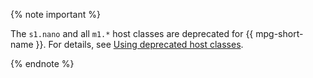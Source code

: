 {% note important %}

The `s1.nano` and all `m1.*` host classes are deprecated for {{ mpg-short-name }}. For details, see [Using deprecated host classes](../../managed-postgresql/concepts/using-deprecated-instances.md).

{% endnote %}

